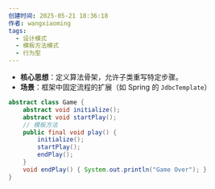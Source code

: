 ```yaml
---
创建时间: 2025-05-21 18:36:18
作者: wangxiaoming
tags:
  - 设计模式
  - 模板方法模式
  - 行为型
---
```


- **核心思想**​：定义算法骨架，允许子类重写特定步骤。
- ​**场景**​：框架中固定流程的扩展（如 Spring 的 `JdbcTemplate`）

```java
abstract class Game {
    abstract void initialize();
    abstract void startPlay();
    // 模板方法
    public final void play() {
        initialize();
        startPlay();
        endPlay();
    }
    void endPlay() { System.out.println("Game Over"); }
}
```